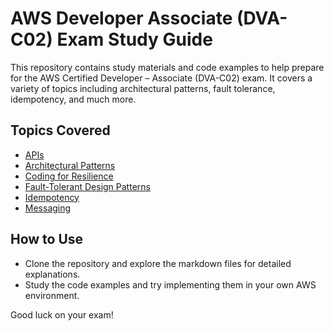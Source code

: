 # AWS Developer Associate (DVA-C02) Exam Study Guide

This repository contains study materials and code examples to help prepare for the AWS Certified Developer – Associate (DVA-C02) exam. It covers a variety of topics including architectural patterns, fault tolerance, idempotency, and much more.

## Topics Covered
- [APIs](apis.md)
- [Architectural Patterns](architectural-patterns.md)
- [Coding for Resilience](coding-for-resilience.md)
- [Fault-Tolerant Design Patterns](fault-tolerant-design.md)
- [Idempotency](idempotency.md)
- [Messaging](messaging.md)

## How to Use
- Clone the repository and explore the markdown files for detailed explanations.
- Study the code examples and try implementing them in your own AWS environment.

Good luck on your exam!

